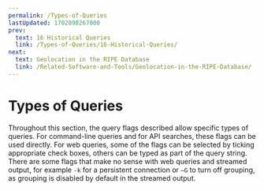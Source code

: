 ```yaml
---
permalink: /Types-of-Queries
lastUpdated: 1702898267000
prev:
  text: 16 Historical Queries
  link: /Types-of-Queries/16-Historical-Queries/
next:
  text: Geolocation in the RIPE Database
  link: /Related-Software-and-Tools/Geolocation-in-the-RIPE-Database/
---
```


# Types of Queries

Throughout this section, the query flags described allow specific types of queries. For command-line queries and for API searches, these flags can be used directly. For web queries, some of the flags can be selected by ticking appropriate check boxes, others can be typed as part of the query string. There are some flags that make no sense with web queries and streamed output, for example `-k` for a persistent connection or `–G` to turn off grouping, as grouping is disabled by default in the streamed output.
